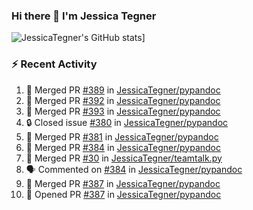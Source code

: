 ### Hi there 👋 I'm Jessica Tegner

![JessicaTegner's GitHub stats](https://github-readme-stats.vercel.app/api?username=jessicategner)]


### :zap: Recent Activity

<!--START_SECTION:activity-->
1. 🎉 Merged PR [#389](https://github.com/JessicaTegner/pypandoc/pull/389) in [JessicaTegner/pypandoc](https://github.com/JessicaTegner/pypandoc)
2. 🎉 Merged PR [#392](https://github.com/JessicaTegner/pypandoc/pull/392) in [JessicaTegner/pypandoc](https://github.com/JessicaTegner/pypandoc)
3. 🎉 Merged PR [#393](https://github.com/JessicaTegner/pypandoc/pull/393) in [JessicaTegner/pypandoc](https://github.com/JessicaTegner/pypandoc)
4. 🔒 Closed issue [#380](https://github.com/JessicaTegner/pypandoc/issues/380) in [JessicaTegner/pypandoc](https://github.com/JessicaTegner/pypandoc)
5. 🎉 Merged PR [#381](https://github.com/JessicaTegner/pypandoc/pull/381) in [JessicaTegner/pypandoc](https://github.com/JessicaTegner/pypandoc)
6. 🎉 Merged PR [#384](https://github.com/JessicaTegner/pypandoc/pull/384) in [JessicaTegner/pypandoc](https://github.com/JessicaTegner/pypandoc)
7. 🎉 Merged PR [#30](https://github.com/JessicaTegner/teamtalk.py/pull/30) in [JessicaTegner/teamtalk.py](https://github.com/JessicaTegner/teamtalk.py)
8. 🗣 Commented on [#384](https://github.com/JessicaTegner/pypandoc/pull/384#issuecomment-2558512200) in [JessicaTegner/pypandoc](https://github.com/JessicaTegner/pypandoc)
9. 🎉 Merged PR [#387](https://github.com/JessicaTegner/pypandoc/pull/387) in [JessicaTegner/pypandoc](https://github.com/JessicaTegner/pypandoc)
10. 💪 Opened PR [#387](https://github.com/JessicaTegner/pypandoc/pull/387) in [JessicaTegner/pypandoc](https://github.com/JessicaTegner/pypandoc)
<!--END_SECTION:activity-->
